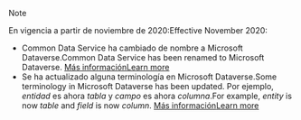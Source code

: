 > [!NOTE]
> <span data-ttu-id="91ef0-101">En vigencia a partir de noviembre de 2020:</span><span class="sxs-lookup"><span data-stu-id="91ef0-101">Effective November 2020:</span></span>
> - <span data-ttu-id="91ef0-102">Common Data Service ha cambiado de nombre a Microsoft Dataverse.</span><span class="sxs-lookup"><span data-stu-id="91ef0-102">Common Data Service has been renamed to Microsoft Dataverse.</span></span> [<span data-ttu-id="91ef0-103">Más información</span><span class="sxs-lookup"><span data-stu-id="91ef0-103">Learn more</span></span>](https://aka.ms/PAuAppBlog)
> - <span data-ttu-id="91ef0-104">Se ha actualizado alguna terminología en Microsoft Dataverse.</span><span class="sxs-lookup"><span data-stu-id="91ef0-104">Some terminology in Microsoft Dataverse has been updated.</span></span> <span data-ttu-id="91ef0-105">Por ejemplo, *entidad* es ahora *tabla* y *campo* es ahora *columna*.</span><span class="sxs-lookup"><span data-stu-id="91ef0-105">For example, *entity* is now *table* and *field* is now *column*.</span></span> [<span data-ttu-id="91ef0-106">Más información</span><span class="sxs-lookup"><span data-stu-id="91ef0-106">Learn more</span></span>](/powerapps/maker/data-platform/data-platform-intro)